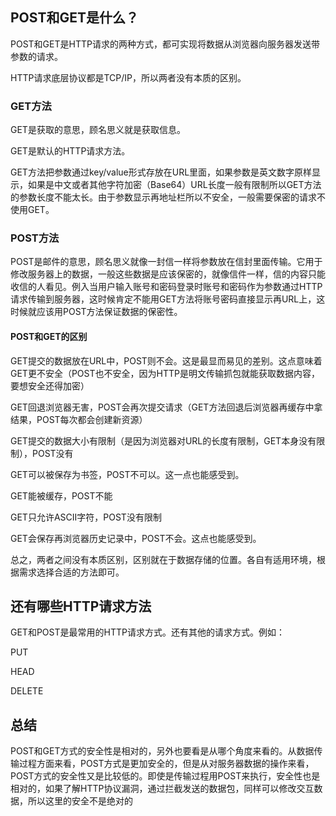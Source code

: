 ## **POST和GET是什么？**

POST和GET是HTTP请求的两种方式，都可实现将数据从浏览器向服务器发送带参数的请求。

HTTP请求底层协议都是TCP/IP，所以两者没有本质的区别。

### **GET方法**

GET是获取的意思，顾名思义就是获取信息。

GET是默认的HTTP请求方法。

GET方法把参数通过key/value形式存放在URL里面，如果参数是英文数字原样显示，如果是中文或者其他字符加密（Base64）URL长度一般有限制所以GET方法的参数长度不能太长。由于参数显示再地址栏所以不安全，一般需要保密的请求不使用GET。

### **POST方法**

POST是邮件的意思，顾名思义就像一封信一样将参数放在信封里面传输。它用于修改服务器上的数据，一般这些数据是应该保密的，就像信件一样，信的内容只能收信的人看见。例入当用户输入账号和密码登录时账号和密码作为参数通过HTTP请求传输到服务器，这时候肯定不能用GET方法将账号密码直接显示再URL上，这时候就应该用POST方法保证数据的保密性。

 

#### **POST和GET的区别**

GET提交的数据放在URL中，POST则不会。这是最显而易见的差别。这点意味着GET更不安全（POST也不安全，因为HTTP是明文传输抓包就能获取数据内容，要想安全还得加密）

GET回退浏览器无害，POST会再次提交请求（GET方法回退后浏览器再缓存中拿结果，POST每次都会创建新资源）

GET提交的数据大小有限制（是因为浏览器对URL的长度有限制，GET本身没有限制），POST没有

GET可以被保存为书签，POST不可以。这一点也能感受到。

GET能被缓存，POST不能

GET只允许ASCII字符，POST没有限制

GET会保存再浏览器历史记录中，POST不会。这点也能感受到。

总之，两者之间没有本质区别，区别就在于数据存储的位置。各自有适用环境，根据需求选择合适的方法即可。

 

## **还有哪些HTTP请求方法**

GET和POST是最常用的HTTP请求方式。还有其他的请求方式。例如：

PUT

HEAD

DELETE

 

## **总结**

POST和GET方式的安全性是相对的，另外也要看是从哪个角度来看的。从数据传输过程方面来看，POST方式是更加安全的，但是从对服务器数据的操作来看，POST方式的安全性又是比较低的。即使是传输过程用POST来执行，安全性也是相对的，如果了解HTTP协议漏洞，通过拦截发送的数据包，同样可以修改交互数据，所以这里的安全不是绝对的